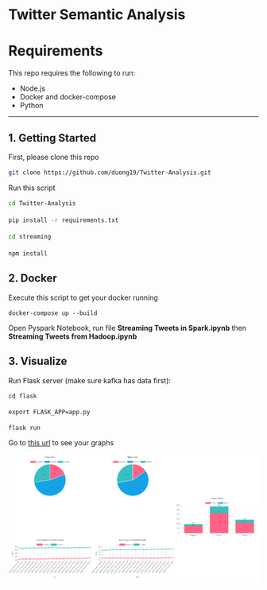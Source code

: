 # Twitter Semantic Analysis



# Requirements
This repo requires the following to run:
- Node.js
- Docker and docker-compose
- Python
---
## 1. Getting Started

First, please clone this repo

``` bash
git clone https://github.com/duong19/Twitter-Analysis.git
```

Run this script

``` bash
cd Twitter-Analysis

pip install -r requirements.txt

cd streaming

npm install

```


## 2. Docker

Execute this script to get your docker running
 ```
 docker-compose up --build
 ``` 


Open Pyspark Notebook, run file **Streaming Tweets in Spark.ipynb** then **Streaming Tweets from Hadoop.ipynb**


## 3. Visualize
Run Flask server (make sure kafka has data first):
```
cd flask

export FLASK_APP=app.py

flask run
```

Go to [this url](https://localhost:5000) to see your graphs

![result](./flask/result.png)
